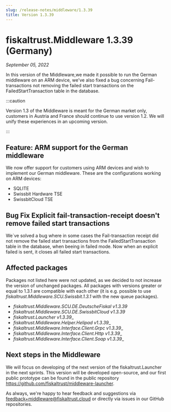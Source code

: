 ```yaml
---
slug: /release-notes/middleware/1.3.39
title: Version 1.3.39
---
```


# fiskaltrust.Middleware 1.3.39 (Germany)
_September 05, 2022_

In this version of the Middleware,we made it possible to run the German middleware on an ARM device, we've also fixed a bug concerning Fail-transactions not removing the failed start transactions on the FailedStartTransaction table in the database.

:::caution

Version 1.3 of the Middleware is meant for the German market only, customers in Austria and France should continue to use version 1.2. We will unify these experiences in an upcoming version.

:::

## Feature: ARM support for the German middleware
We now offer support for customers using ARM devices and wish to implement our German middleware. These are the configurations working on ARM devices:
- SQLITE
- Swissbit Hardware TSE
- SwissbitCloud TSE


## Bug Fix Explicit fail-transaction-receipt doesn't remove failed start transactions
We´ve solved a bug where in some cases the Fail-transaction receipt did not remove the failed start transactions from the FailedStartTransaction table in the database, when beeing in failed mode. Now when an explicit failed is sent, it closes all failed start transactions.


## Affected packages
Packages not listed here were not updated, as we decided to not increase the version of unchanged packages. All packages with versions greater or equal to 1.3.1 are compatible with each other (it is e.g. possible to use _fiskaltrust.Middleware.SCU.Swissbit.1.3.1_ with the new queue packages).

- _fiskaltrust.Middleware.SCU.DE.DeutscheFiskal v1.3.39_
- _fiskaltrust.Middleware.SCU.DE.SwissbitCloud v1.3.39_
- _fiskaltrust.Launcher v1.3.39__
- _fiskaltrust.Middleware.Helper.Helipad v1.3.39__
- _fiskaltrust.Middleware.Interface.Client.Grpc v1.3.39__
- _fiskaltrust.Middleware.Interface.Client.Http v1.3.39__
- _fiskaltrust.Middleware.Interface.Client.Soap v1.3.39__

## Next steps in the Middleware
We will focus on developing of the next version of the fiskaltrust.Launcher in the next sprints.
This version will be developed open-source, and our first public prototype can be found in the public repository https://github.com/fiskaltrust/middleware-launcher.

As always, we're happy to hear feedback and suggestions via [feedback+middleware@fiskaltrust.cloud](mailto:feedback+middleware@fiskaltrust.cloud) or directly via issues in our GitHub repositories.
